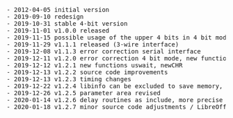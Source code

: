 <pre>
- 2012-04-05 initial version
- 2019-09-10 redesign
- 2019-10-31 stable 4-bit version
- 2019-11-01 v1.0.0 released
- 2019-11-15 possible usage of the upper 4 bits in 4 bit mode
- 2019-11-29 v1.1.1 released (3-wire interface)
- 2019-12-08 v1.1.3 error correction serial interface
- 2019-12-11 v1.2.0 error correction 4 bit mode, new function printxyLCD
- 2019-12-12 v1.2.1 new functions uswait, newCHR
- 2019-12-13 v1.2.2 source code improvements
- 2019-12-13 v1.2.3 timing changes
- 2019-12-22 v1.2.4 libinfo can be excluded to save memory, optional use of flash for character definition (newCHR), delay function outsourced (delay.S)
- 2019-12-26 v1.2.5 parameter area revised
- 2020-01-14 v1.2.6 delay routines as include, more precise timing
- 2020-01-18 v1.2.7 minor source code adjustments / LibreOffice Calc-Sheet to calculate the correction factor
</pre>
